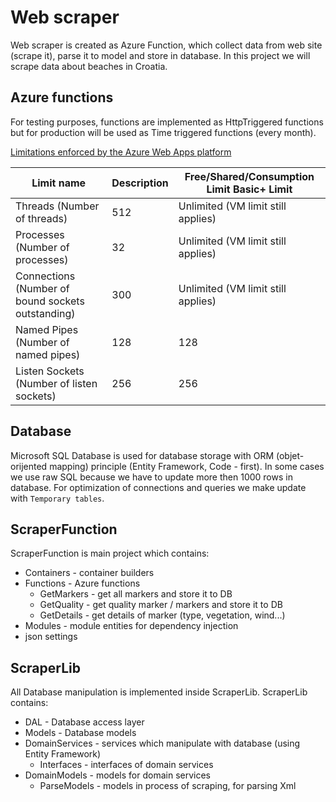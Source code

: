 # Web scraper 
Web scraper is created as Azure Function, which collect data from web site (scrape it), parse it to model and store in database. In this project we will scrape data about beaches in Croatia.  

## Azure functions  
For testing purposes, functions are implemented as HttpTriggered functions but for production will be used as Time triggered functions (every month).  

[Limitations enforced by the Azure Web Apps platform](https://github.com/projectkudu/kudu/wiki/Azure-Web-App-sandbox)  

| Limit name  | Description | Free/Shared/Consumption Limit	Basic+ Limit |
| --- | --- | --- |
| Threads	(Number of threads) | 512 | Unlimited (VM limit still applies) |
| Processes	(Number of processes) | 32 | Unlimited (VM limit still applies) |
| Connections	(Number of bound sockets outstanding) | 300 | Unlimited (VM limit still applies) |
| Named Pipes	(Number of named pipes)	 | 128 | 128 |
| Listen Sockets	(Number of listen sockets) | 256 | 256 |

## Database  
Microsoft SQL Database is used for database storage with ORM (objet-orijented mapping) principle (Entity Framework, Code - first). In some cases we use raw SQL because we have to update more then 1000 rows in database. For optimization of connections and queries we make update with `Temporary tables`.  

## ScraperFunction
ScraperFunction is main project which contains:
 * Containers - container builders
 * Functions - Azure functions
   * GetMarkers - get all markers and store it to DB  
   * GetQuality - get quality marker / markers and store it to DB  
   * GetDetails - get details of marker (type, vegetation, wind...)  
 * Modules - module entities for dependency injection  
 * json settings  

## ScraperLib
All Database manipulation is implemented inside ScraperLib. ScraperLib contains:
  * DAL - Database access layer 
  * Models - Database models 
  * DomainServices - services which manipulate with database (using Entity Framework)  
    * Interfaces - interfaces of domain services 
  * DomainModels - models for domain services
    * ParseModels - models in process of scraping, for parsing Xml
